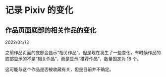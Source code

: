 # 记录 Pixiv 的变化


## 作品页面底部的相关作品的变化

2022/04/12

之前作品页面的底部会显示“相关作品”。但是现在发生了一些变化，有时候作品的底部显示的不是“相关作品”，而是显示“推荐作品”，数量固定为 18 个。

这可能与这个作品是否被收藏有关，但是目前并不确定。
